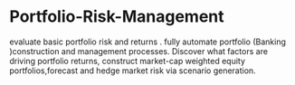 # Portfolio-Risk-Management
evaluate basic portfolio risk and returns .  fully automate portfolio (Banking )construction and management processes. Discover what factors are driving portfolio returns, construct market-cap weighted equity portfolios,forecast and hedge market risk via scenario generation.
